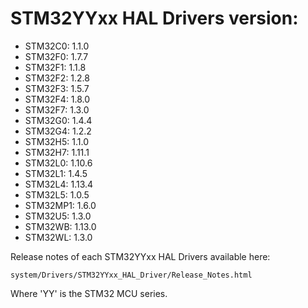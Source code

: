 # STM32YYxx HAL Drivers version:

  * STM32C0: 1.1.0
  * STM32F0: 1.7.7
  * STM32F1: 1.1.8
  * STM32F2: 1.2.8
  * STM32F3: 1.5.7
  * STM32F4: 1.8.0
  * STM32F7: 1.3.0
  * STM32G0: 1.4.4
  * STM32G4: 1.2.2
  * STM32H5: 1.1.0
  * STM32H7: 1.11.1
  * STM32L0: 1.10.6
  * STM32L1: 1.4.5
  * STM32L4: 1.13.4
  * STM32L5: 1.0.5
  * STM32MP1: 1.6.0
  * STM32U5: 1.3.0
  * STM32WB: 1.13.0
  * STM32WL: 1.3.0

Release notes of each STM32YYxx HAL Drivers available here:

`system/Drivers/STM32YYxx_HAL_Driver/Release_Notes.html`

Where 'YY' is the STM32 MCU series.
